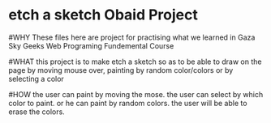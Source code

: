 # etch a sketch Obaid Project

#WHY 
These files here are project for practising what we learned in Gaza Sky Geeks Web Programing Fundemental Course

#WHAT 
this project is to make etch a sketch so as to be able to draw on the page by moving mouse over, painting by random color/colors or by selecting a color

#HOW 
the user can paint by moving the mose.
the user can select by which color to paint.
or he can paint by random colors.
the user will be able to erase the colors.
